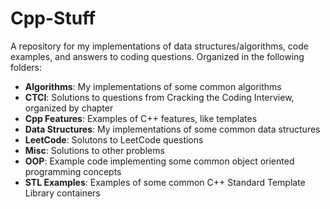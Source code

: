 # Cpp-Stuff
A repository for my implementations of data structures/algorithms, code examples, and answers to coding questions. Organized in the following folders:

- **Algorithms**: My implementations of some common algorithms
- **CTCI**: Solutions to questions from Cracking the Coding Interview, organized by chapter
- **Cpp Features**: Examples of C++ features, like templates
- **Data Structures**: My implementations of some common data structures
- **LeetCode**: Solutons to LeetCode questions
- **Misc**: Solutions to other problems
- **OOP**: Example code implementing some common object oriented programming concepts
- **STL Examples**: Examples of some common C++ Standard Template Library containers
